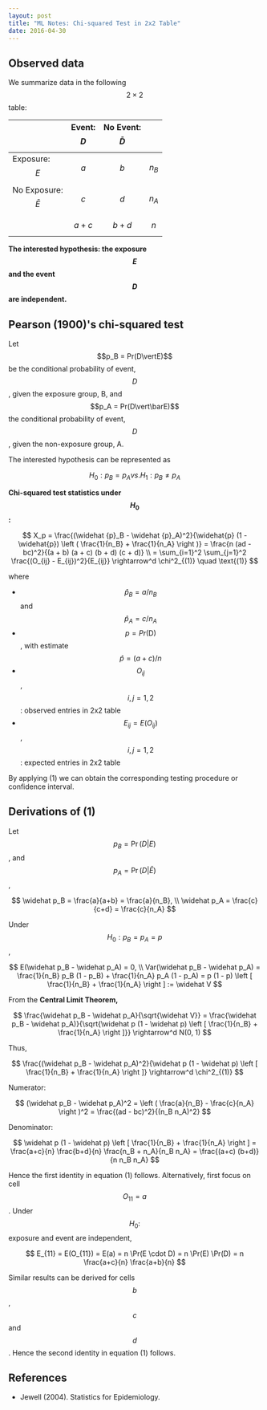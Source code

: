 ```yaml
---
layout: post
title: "ML Notes: Chi-squared Test in 2x2 Table"
date: 2016-04-30
---
```


## Observed data

We summarize data in the following $$2 \times 2$$ table:

|                        |  Event: $$D$$   | No Event: $$\bar D$$ |         |
|------------------------|-----------------|----------------------|---------|
| Exposure: $$E$$        |      $$a$$      |         $$b$$        | $$n_B$$ |
| No Exposure: $$\bar E$$|      $$c$$      |         $$d$$        | $$n_A$$ |
|                        |     $$a+c$$     |        $$b+d$$       |  $$n$$  |

**The interested hypothesis: the exposure $$E$$ and the event $$D$$ are independent.**

## Pearson (1900)'s chi-squared test

Let $$p_B = Pr(D\vertE)$$ be the conditional probability of event, $$D$$, given the exposure group, B, and $$p_A = Pr(D\vert\barE)$$ the conditional probability of event, $$D$$, given the non-exposure group, A.

The interested hypothesis can be represented as

$$
H_0: p_B = p_A vs. H_1: p_B \neq p_A
$$

**Chi-squared test statistics under $$H_0$$:**

$$
X_p = \frac{(\widehat {p}_B - \widehat {p}_A)^2}{\widehat{p} (1 - \widehat{p}) \left ( \frac{1}{n_B} + \frac{1}{n_A} \right )} = \frac{n (ad - bc)^2}{(a + b) (a + c) (b + d) (c + d)} \\
= \sum_{i=1}^2 \sum_{j=1}^2 \frac{(O_{ij} - E_{ij})^2}{E_{ij}} \rightarrow^d \chi^2_{(1)}
\quad \text{(1)}
$$

where

- $$\widehat{p}_B = a / n_B$$ and $$\widehat{p}_A = c / n_A$$
- $$p = Pr(\text{D})$$, with estimate $$\widehat{p} = (a + c) / n$$
- $$O_{ij}$$, $$i,j = 1,2$$: observed entries in 2x2 table
- $$E_{ij} = E(O_{ij})$$, $$i,j = 1,2$$: expected entries in 2x2 table

By applying (1) we can obtain the corresponding testing procedure or confidence interval.

## Derivations of (1)

Let $$p_B = \Pr(D | E)$$, and $$p_A = \Pr(D | \bar E)$$,

$$
\widehat p_B = \frac{a}{a+b} = \frac{a}{n_B}, \\
\widehat p_A = \frac{c}{c+d} = \frac{c}{n_A}
$$

Under $$H_0: p_B = p_A = p$$,

$$
E(\widehat p_B - \widehat p_A) = 0, \\
Var(\widehat p_B - \widehat p_A) = \frac{1}{n_B} p_B (1 - p_B) + \frac{1}{n_A} p_A (1 - p_A) = p (1 - p) \left [ \frac{1}{n_B} + \frac{1}{n_A} \right ] := \widehat V
$$

From the **Central Limit Theorem,**

$$
\frac{\widehat p_B - \widehat p_A}{\sqrt{\widehat V}} = \frac{\widehat p_B - \widehat p_A)}{\sqrt{\widehat p (1 - \widehat p) \left [ \frac{1}{n_B} + \frac{1}{n_A} \right ]}} \rightarrow^d N(0, 1)
$$

Thus,

$$
\frac{(\widehat p_B - \widehat p_A)^2}{\widehat p (1 - \widehat p) \left [ \frac{1}{n_B} + \frac{1}{n_A} \right ]} \rightarrow^d \chi^2_{(1)}
$$

Numerator:

$$
(\widehat p_B - \widehat p_A)^2 = \left ( \frac{a}{n_B} - \frac{c}{n_A} \right )^2 = \frac{(ad - bc)^2}{(n_B n_A)^2}
$$

Denominator:

$$
\widehat p (1 - \widehat p) \left [ \frac{1}{n_B} + \frac{1}{n_A} \right ] = \frac{a+c}{n} \frac{b+d}{n} \frac{n_B + n_A}{n_B n_A} = \frac{(a+c) (b+d)}{n n_B n_A}
$$

Hence the first identity in equation (1) follows. Alternatively, first focus on cell $$O_{11} = a$$. Under $$H_0:$$ exposure and event are independent,

$$
E_{11} = E(O_{11}) = E(a) = n \Pr(E \cdot D) = n \Pr(E) \Pr(D) = n \frac{a+c}{n} \frac{a+b}{n}
$$

Similar results can be derived for cells $$b$$, $$c$$ and $$d$$. Hence the second identity in equation (1) follows.

## References

- Jewell (2004). Statistics for Epidemiology.
